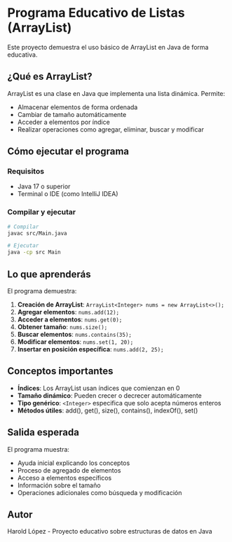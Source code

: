 # Programa Educativo de Listas (ArrayList)

Este proyecto demuestra el uso básico de ArrayList en Java de forma educativa.

## ¿Qué es ArrayList?

ArrayList es una clase en Java que implementa una lista dinámica. Permite:
- Almacenar elementos de forma ordenada
- Cambiar de tamaño automáticamente
- Acceder a elementos por índice
- Realizar operaciones como agregar, eliminar, buscar y modificar

## Cómo ejecutar el programa

### Requisitos
- Java 17 o superior
- Terminal o IDE (como IntelliJ IDEA)

### Compilar y ejecutar
```bash
# Compilar
javac src/Main.java

# Ejecutar
java -cp src Main
```

## Lo que aprenderás

El programa demuestra:

1. **Creación de ArrayList**: `ArrayList<Integer> nums = new ArrayList<>();`
2. **Agregar elementos**: `nums.add(12);`
3. **Acceder a elementos**: `nums.get(0);`
4. **Obtener tamaño**: `nums.size();`
5. **Buscar elementos**: `nums.contains(35);`
6. **Modificar elementos**: `nums.set(1, 20);`
7. **Insertar en posición específica**: `nums.add(2, 25);`

## Conceptos importantes

- **Índices**: Los ArrayList usan índices que comienzan en 0
- **Tamaño dinámico**: Pueden crecer o decrecer automáticamente
- **Tipo genérico**: `<Integer>` especifica que solo acepta números enteros
- **Métodos útiles**: add(), get(), size(), contains(), indexOf(), set()

## Salida esperada

El programa muestra:
- Ayuda inicial explicando los conceptos
- Proceso de agregado de elementos
- Acceso a elementos específicos
- Información sobre el tamaño
- Operaciones adicionales como búsqueda y modificación

## Autor

Harold López - Proyecto educativo sobre estructuras de datos en Java
